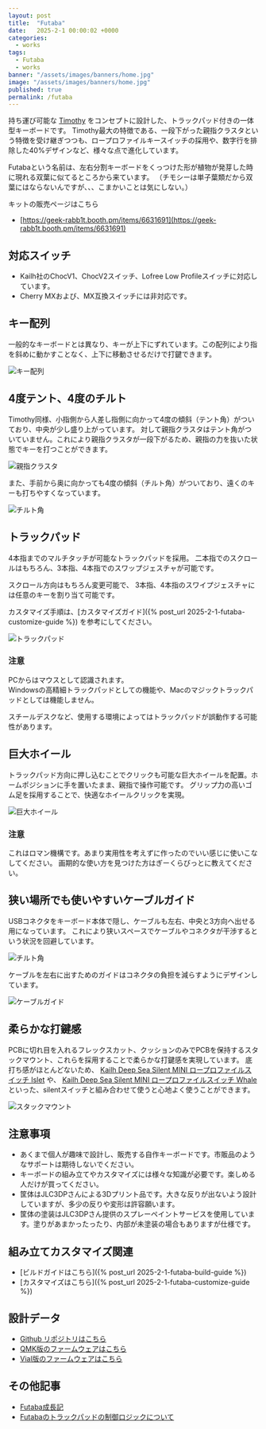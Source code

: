 ```yaml
---
layout: post
title:  "Futaba"
date:   2025-2-1 00:00:02 +0000
categories: 
  - works
tags:
  - Futaba
  - works
banner: "/assets/images/banners/home.jpg"
image: "/assets/images/banners/home.jpg"
published: true
permalink: /futaba
---
```



持ち運び可能な [Timothy](https://note.com/geek_rabb1t/n/n2de5a0391c1a) をコンセプトに設計した、トラックパッド付きの一体型キーボードです。
Timothy最大の特徴である、一段下がった親指クラスタという特徴を受け継ぎつつも、ロープロファイルキースイッチの採用や、数字行を排除した40%デザインなど、様々な点で進化しています。

Futabaという名前は、左右分割キーボードをくっつけた形が植物が発芽した時に現れる双葉に似てるところから来ています。
（チモシーは単子葉類だから双葉にはならないんですが、、、こまかいことは気にしない。）

キットの販売ページはこちら

- [https://geek-rabb1t.booth.pm/items/6631691](https://geek-rabb1t.booth.pm/items/6631691)

## 対応スイッチ

- Kailh社のChocV1、ChocV2スイッチ、Lofree Low Profileスイッチに対応しています。
- Cherry MXおよび、MX互換スイッチには非対応です。



## キー配列

一般的なキーボードとは異なり、キーが上下にずれています。この配列により指を斜めに動かすことなく、上下に移動させるだけで打鍵できます。

![キー配列](/assets/images/futaba/DSCF3486.jpg)

## 4度テント、4度のチルト

Timothy同様、小指側から人差し指側に向かって4度の傾斜（テント角）がついており、中央が少し盛り上がっています。
対して親指クラスタはテント角がついていません。これにより親指クラスタが一段下がるため、親指の力を抜いた状態でキーを打つことができます。

![親指クラスタ](/assets/images/futaba/DSCF3471.jpg)


また、手前から奥に向かっても4度の傾斜（チルト角）がついており、遠くのキーも打ちやすくなっています。

![チルト角](/assets/images/futaba/DSCF3473.jpg)


## トラックパッド

4本指までのマルチタッチが可能なトラックパッドを採用。
二本指でのスクロールはもちろん、3本指、4本指でのスワップジェスチャが可能です。

スクロール方向はもちろん変更可能で、
3本指、4本指のスワイプジェスチャには任意のキーを割り当て可能です。

カスタマイズ手順は、[カスタマイズガイド]({% post_url 2025-2-1-futaba-customize-guide %}) を参考にしてください。

![トラックパッド](/assets/images/futaba/DSCF3489.jpg)

### 注意

PCからはマウスとして認識されます。  
Windowsの高精細トラックパッドとしての機能や、Macのマジックトラックパッドとしては機能しません。

スチールデスクなど、使用する環境によってはトラックパッドが誤動作する可能性があります。

## 巨大ホイール

トラックパッド方向に押し込むことでクリックも可能な巨大ホイールを配置。ホームポジションに手を置いたまま、親指で操作可能です。
グリップ力の高いゴム足を採用することで、快適なホイールクリックを実現。

![巨大ホイール](/assets/images/futaba/DSCF3490.jpg)

### 注意
これはロマン機構です。あまり実用性を考えずに作ったのでいい感じに使いこなしてください。
画期的な使い方を見つけた方はぎーくらびっとに教えてください。

## 狭い場所でも使いやすいケーブルガイド

USBコネクタをキーボード本体で隠し、ケーブルも左右、中央と3方向へ出せる用になっています。
これにより狭いスペースでケーブルやコネクタが干渉するという状況を回避しています。

![チルト角](/assets/images/futaba/DSCF3466_1.jpg)


ケーブルを左右に出すためのガイドはコネクタの負担を減らすようにデザインしています。

![ケーブルガイド](/assets/images/futaba/DSCF3480.jpg)

## 柔らかな打鍵感

PCBに切れ目を入れるフレックスカット、クッションのみでPCBを保持するスタックマウント、これらを採用することで柔らかな打鍵感を実現しています。
底打ち感がほとんどないため、 [Kailh Deep Sea Silent MINI ロープロファイルスイッチ Islet](https://talpkeyboard.net/items/66a056514c088e035d0344b3) や、 [Kailh Deep Sea Silent MINI ロープロファイルスイッチ Whale](https://talpkeyboard.net/items/66a0596a545dc7002b5dea18) といった、silentスイッチと組み合わせて使うと心地よく使うことができます。

![スタックマウント](/assets/images/futaba/DSCF3491.jpg)


## 注意事項

- あくまで個人が趣味で設計し、販売する自作キーボードです。市販品のようなサポートは期待しないでください。
- キーボードの組み立てやカスタマイズには様々な知識が必要です。楽しめる人だけが買ってください。
- 筐体はJLC3DPさんによる3Dプリント品です。大きな反りが出ないよう設計していますが、多少の反りや変形は許容願います。
- 筐体の塗装はJLC3DPさん提供のスプレーペイントサービスを使用しています。塗りがあまかったったり、内部が未塗装の場合もありますが仕様です。

## 組み立てカスタマイズ関連

- [ビルドガイドはこちら]({% post_url 2025-2-1-futaba-build-guide %}) 
- [カスタマイズはこちら]({% post_url 2025-2-1-futaba-customize-guide %})

## 設計データ
- [Github リポジトリはこちら](https://github.com/geek-rabb1t/futaba)
- [QMK版のファームウェアはこちら](https://github.com/geek-rabb1t/qmk_firmware/tree/futaba)
- [Vial版のファームウェアはこちら](https://github.com/geek-rabb1t/vial-qmk/tree/futaba)

## その他記事
- [Futaba成長記](https://zenn.dev/geek_rabb1t/articles/319136c43a6921)
- [Futabaのトラックパッドの制御ロジックについて](https://zenn.dev/geek_rabb1t/articles/a1940cf93c1766)
